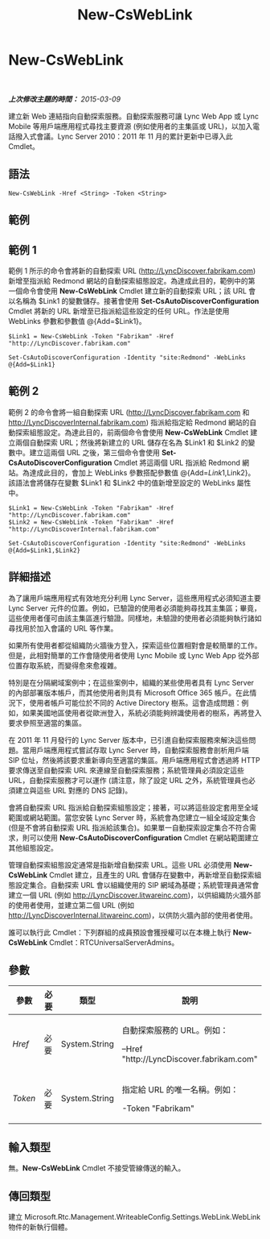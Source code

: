﻿---
title: New-CsWebLink
TOCTitle: New-CsWebLink
ms:assetid: f5c19896-4ce0-42cd-a934-30b1cdc64e3a
ms:mtpsurl: https://technet.microsoft.com/zh-tw/library/Hh690053(v=OCS.15)
ms:contentKeyID: 49292826
ms.date: 08/24/2015
mtps_version: v=OCS.15
ms.translationtype: HT
---

# New-CsWebLink

 

_**上次修改主題的時間：** 2015-03-09_

建立新 Web 連結指向自動探索服務。自動探索服務可讓 Lync Web App 或 Lync Mobile 等用戶端應用程式尋找主要資源 (例如使用者的主集區或 URL)，以加入電話撥入式會議。Lync Server 2010：2011 年 11 月的累計更新中已導入此 Cmdlet。

## 語法

    New-CsWebLink -Href <String> -Token <String>

## 範例

## 範例 1

範例 1 所示的命令會將新的自動探索 URL (http://LyncDiscover.fabrikam.com) 新增至指派給 Redmond 網站的自動探索組態設定。為達成此目的，範例中的第一個命令會使用 **New-CsWebLink** Cmdlet 建立新的自動探索 URL；該 URL 會以名稱為 $Link1 的變數儲存。接著會使用 **Set-CsAutoDiscoverConfiguration** Cmdlet 將新的 URL 新增至已指派給這些設定的任何 URL。作法是使用 WebLinks 參數和參數值 @{Add=$Link1}。

    $Link1 = New-CsWebLink -Token "Fabrikam" -Href "http://LyncDiscover.fabrikam.com"
    
    Set-CsAutoDiscoverConfiguration -Identity "site:Redmond" -WebLinks @{Add=$Link1}

## 範例 2

範例 2 的命令會將一組自動探索 URL (http://LyncDiscover.fabrikam.com 和 http://LyncDiscoverInternal.fabrikam.com) 指派給指定給 Redmond 網站的自動探索組態設定。為達此目的，前兩個命令會使用 **New-CsWebLink** Cmdlet 建立兩個自動探索 URL；然後將新建立的 URL 儲存在名為 $Link1 和 $Link2 的變數中。建立這兩個 URL 之後，第三個命令會使用 **Set-CsAutoDiscoverConfiguration** Cmdlet 將這兩個 URL 指派給 Redmond 網站。為達成此目的，會加上 WebLinks 參數搭配參數值 @{Add=$Link1,$Link2}。該語法會將儲存在變數 $Link1 和 $Link2 中的值新增至設定的 WebLinks 屬性中。

    $Link1 = New-CsWebLink -Token "Fabrikam" -Href "http://LyncDiscover.fabrikam.com"
    $Link2 = New-CsWebLink -Token "Fabrikam" -Href "http://LyncDiscoverInternal.fabrikam.com"
    
    Set-CsAutoDiscoverConfiguration -Identity "site:Redmond" -WebLinks @{Add=$Link1,$Link2}

## 詳細描述

為了讓用戶端應用程式有效地充分利用 Lync Server，這些應用程式必須知道主要 Lync Server 元件的位置。例如，已驗證的使用者必須能夠尋找其主集區；畢竟，這些使用者僅可由該主集區進行驗證。同樣地，未驗證的使用者必須能夠執行諸如尋找用於加入會議的 URL 等作業。

如果所有使用者都從組織防火牆後方登入，探索這些位置相對會是較簡單的工作。但是，此相對簡單的工作會隨使用者使用 Lync Mobile 或 Lync Web App 從外部位置存取系統，而變得愈來愈複雜。

特別是在分隔網域案例中；在這些案例中，組織的某些使用者具有 Lync Server 的內部部署版本帳戶，而其他使用者則具有 Microsoft Office 365 帳戶。在此情況下，使用者帳戶可能位於不同的 Active Directory 樹系。這會造成問題：例如，如果美國地區使用者從歐洲登入，系統必須能夠辨識使用者的樹系，再將登入要求參照至適當的集區。

在 2011 年 11 月發行的 Lync Server 版本中，已引進自動探索服務來解決這些問題。當用戶端應用程式嘗試存取 Lync Server 時，自動探索服務會剖析用戶端 SIP 位址，然後將該要求重新導向至適當的集區。用戶端應用程式會透過將 HTTP 要求傳送至自動探索 URL 來連線至自動探索服務；系統管理員必須設定這些 URL，自動探索服務才可以運作 (請注意，除了設定 URL 之外，系統管理員也必須建立與這些 URL 對應的 DNS 記錄)。

會將自動探索 URL 指派給自動探索組態設定；接著，可以將這些設定套用至全域範圍或網站範圍。當您安裝 Lync Server 時，系統會為您建立一組全域設定集合 (但是不會將自動探索 URL 指派給該集合)。如果單一自動探索設定集合不符合需求，則可以使用 **New-CsAutoDiscoverConfiguration** Cmdlet 在網站範圍建立其他組態設定。

管理自動探索組態設定通常是指新增自動探索 URL。這些 URL 必須使用 **New-CsWebLink** Cmdlet 建立，且產生的 URL 會儲存在變數中，再新增至自動探索組態設定集合。自動探索 URL 會以組織使用的 SIP 網域為基礎；系統管理員通常會建立一個 URL (例如 http://LyncDiscover.litwareinc.com)，以供組織防火牆外部的使用者使用，並建立第二個 URL (例如 http://LyncDiscoverInternal.litwareinc.com)，以供防火牆內部的使用者使用。

誰可以執行此 Cmdlet：下列群組的成員預設會獲授權可以在本機上執行 **New-CsWebLink** Cmdlet：RTCUniversalServerAdmins。

## 參數


<table>
<colgroup>
<col style="width: 25%" />
<col style="width: 25%" />
<col style="width: 25%" />
<col style="width: 25%" />
</colgroup>
<thead>
<tr class="header">
<th>參數</th>
<th>必要</th>
<th>類型</th>
<th>說明</th>
</tr>
</thead>
<tbody>
<tr class="odd">
<td><p><em>Href</em></p></td>
<td><p>必要</p></td>
<td><p>System.String</p></td>
<td><p>自動探索服務的 URL。例如：</p>
<p>–Href &quot;http://LyncDiscover.fabrikam.com&quot;</p></td>
</tr>
<tr class="even">
<td><p><em>Token</em></p></td>
<td><p>必要</p></td>
<td><p>System.String</p></td>
<td><p>指定給 URL 的唯一名稱。例如：</p>
<p>-Token &quot;Fabrikam&quot;</p></td>
</tr>
</tbody>
</table>


## 輸入類型

無。**New-CsWebLink** Cmdlet 不接受管線傳送的輸入。

## 傳回類型

建立 Microsoft.Rtc.Management.WriteableConfig.Settings.WebLink.WebLink 物件的新執行個體。

